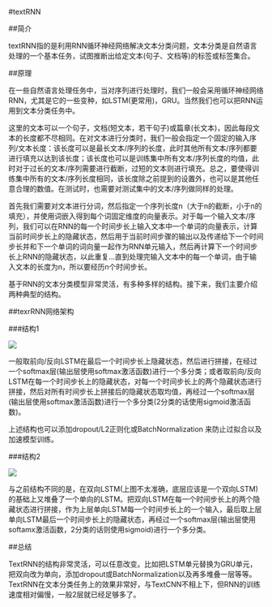 #textRNN

##简介

textRNN指的是利用RNN循环神经网络解决文本分类问题，文本分类是自然语言处理的一个基本任务，试图推断出给定文本(句子、文档等)的标签或标签集合。

##原理

在一些自然语言处理任务中，当对序列进行处理时，我们一般会采用循环神经网络RNN，尤其是它的一些变种，如LSTM(更常用)，GRU。当然我们也可以把RNN运用到文本分类任务中。

这里的文本可以一个句子，文档(短文本，若干句子)或篇章(长文本)，因此每段文本的长度都不尽相同。在对文本进行分类时，我们一般会指定一个固定的输入序列/文本长度：该长度可以是最长文本/序列的长度，此时其他所有文本/序列都要进行填充以达到该长度；该长度也可以是训练集中所有文本/序列长度的均值，此时对于过长的文本/序列需要进行截断，过短的文本则进行填充。总之，要使得训练集中所有的文本/序列长度相同，该长度除之前提到的设置外，也可以是其他任意合理的数值。在测试时，也需要对测试集中的文本/序列做同样的处理。

首先我们需要对文本进行分词，然后指定一个序列长度n（大于n的截断，小于n的填充），并使用词嵌入得到每个词固定维度的向量表示。对于每一个输入文本/序列，我们可以在RNN的每一个时间步长上输入文本中一个单词的向量表示，计算当前时间步长上的隐藏状态，然后用于当前时间步骤的输出以及传递给下一个时间步长并和下一个单词的词向量一起作为RNN单元输入，然后再计算下一个时间步长上RNN的隐藏状态，以此重复...直到处理完输入文本中的每一个单词，由于输入文本的长度为n，所以要经历n个时间步长。

基于RNN的文本分类模型非常灵活，有多种多样的结构。接下来，我们主要介绍两种典型的结构。

##texrRNN网络架构

###结构1

![](https://cdn.jsdelivr.net/gh/tj-messi/picture/20241108142559.png)

一般取前向/反向LSTM在最后一个时间步长上隐藏状态，然后进行拼接，在经过一个softmax层(输出层使用softmax激活函数)进行一个多分类；或者取前向/反向LSTM在每一个时间步长上的隐藏状态，对每一个时间步长上的两个隐藏状态进行拼接，然后对所有时间步长上拼接后的隐藏状态取均值，再经过一个softmax层(输出层使用softmax激活函数)进行一个多分类(2分类的话使用sigmoid激活函数)。

上述结构也可以添加dropout/L2正则化或BatchNormalization 来防止过拟合以及加速模型训练。

###结构2

![](https://cdn.jsdelivr.net/gh/tj-messi/picture/20241108142810.png)

与之前结构不同的是，在双向LSTM(上图不太准确，底层应该是一个双向LSTM)的基础上又堆叠了一个单向的LSTM。把双向LSTM在每一个时间步长上的两个隐藏状态进行拼接，作为上层单向LSTM每一个时间步长上的一个输入，最后取上层单向LSTM最后一个时间步长上的隐藏状态，再经过一个softmax层(输出层使用softamx激活函数，2分类的话则使用sigmoid)进行一个多分类。

##总结

TextRNN的结构非常灵活，可以任意改变。比如把LSTM单元替换为GRU单元，把双向改为单向，添加dropout或BatchNormalization以及再多堆叠一层等等。TextRNN在文本分类任务上的效果非常好，与TextCNN不相上下，但RNN的训练速度相对偏慢，一般2层就已经足够多了。
